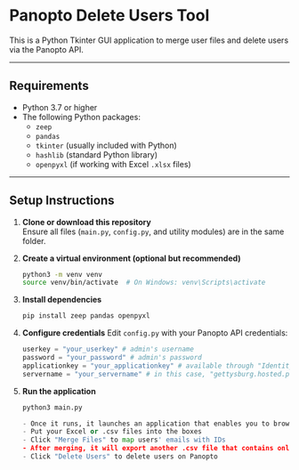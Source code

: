 # Panopto Delete Users Tool

This is a Python Tkinter GUI application to merge user files and delete users via the Panopto API.

---

## Requirements

- Python 3.7 or higher
- The following Python packages:
  - `zeep`
  - `pandas`
  - `tkinter` (usually included with Python)
  - `hashlib` (standard Python library)
  - `openpyxl` (if working with Excel `.xlsx` files)

---

## Setup Instructions

1. **Clone or download this repository**  
   Ensure all files (`main.py`, `config.py`, and utility modules) are in the same folder.

2. **Create a virtual environment (optional but recommended)**

   ```bash
   python3 -m venv venv
   source venv/bin/activate  # On Windows: venv\Scripts\activate

3. **Install dependencies**

    ```bash
    pip install zeep pandas openpyxl

4. **Configure credentials**
    Edit `config.py` with your Panopto API credentials:

    ```python
    userkey = "your_userkey" # admin's username 
    password = "your_password" # admin's password
    applicationkey = "your_applicationkey" # available through "Identity Providers" on Panopto
    servername = "your_servername" # in this case, "gettysburg.hosted.panopto.com"

5. **Run the application**

    ```python
    python3 main.py

    - Once it runs, it launches an application that enables you to browse files on your computer 
    - Put your Excel or .csv files into the boxes
    - Click "Merge Files" to map users' emails with IDs
    - After merging, it will export another .csv file that contains only email and IDs in the current folder
    - Click "Delete Users" to delete users on Panopto